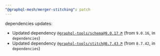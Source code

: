 ```yaml
---
"@graphql-mesh/merger-stitching": patch
---
```

dependencies updates:
  - Updated dependency [`@graphql-tools/schema@9.0.17` ↗︎](https://www.npmjs.com/package/@graphql-tools/schema/v/9.0.17) (from `9.0.16`, in `dependencies`)
  - Updated dependency [`@graphql-tools/stitch@8.7.43` ↗︎](https://www.npmjs.com/package/@graphql-tools/stitch/v/8.7.43) (from `8.7.42`, in `dependencies`)
